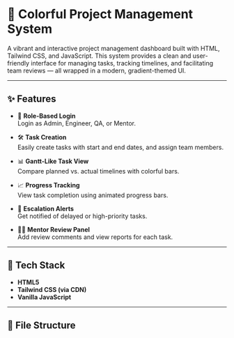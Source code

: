 # 🌈 Colorful Project Management System

A vibrant and interactive project management dashboard built with HTML, Tailwind CSS, and JavaScript. This system provides a clean and user-friendly interface for managing tasks, tracking timelines, and facilitating team reviews — all wrapped in a modern, gradient-themed UI.

---

## ✨ Features

- 🔐 **Role-Based Login**  
  Login as Admin, Engineer, QA, or Mentor.

- 🛠️ **Task Creation**  
  Easily create tasks with start and end dates, and assign team members.

- 📊 **Gantt-Like Task View**  
  Compare planned vs. actual timelines with colorful bars.

- 📈 **Progress Tracking**  
  View task completion using animated progress bars.

- 🚨 **Escalation Alerts**  
  Get notified of delayed or high-priority tasks.

- 🧑‍🏫 **Mentor Review Panel**  
  Add review comments and view reports for each task.

---

## 🔧 Tech Stack

- **HTML5**
- **Tailwind CSS (via CDN)**
- **Vanilla JavaScript**

---

## 📁 File Structure

